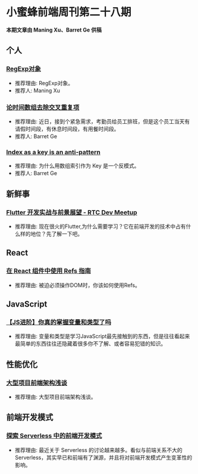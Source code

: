 # 小蜜蜂前端周刊第二十八期

**本期文章由 Maning Xu、Barret Ge 供稿**

## 个人

### [RegExp对象](https://www.jianshu.com/p/57504a3dee23)

+ 推荐理由: RegExp对象。
+ 推荐人: Maning Xu

### [论时间数组去除交叉重复项](https://juejin.im/post/5ce7b70ef265da1bb77643d2)

+ 推荐理由: 近日，接到个紧急需求，考勤员给员工排班，但是这个员工当天有请假时间段，有休息时间段，有用餐时间段。
+ 推荐人: Barret Ge

### [Index as a key is an anti-pattern](https://medium.com/@robinpokorny/index-as-a-key-is-an-anti-pattern-e0349aece318)

+ 推荐理由: 为什么用数组索引作为 Key 是一个反模式。
+ 推荐人: Barret Ge

## 新鲜事

### [Flutter 开发实战与前景展望 - RTC Dev Meetup](https://juejin.im/post/5ce7ddf95188257a2b1eac8a)

+ 推荐理由: 现在很火的Flutter,为什么需要学习？它在前端开发的技术中占有什么样的地位？先了解一下吧。

## React

### [在 React 组件中使用 Refs 指南](https://mp.weixin.qq.com/s/9M2vQykJxO4Eb_q6o-Tuow)

+ 推荐理由: 被迫必须操作DOM时，你该如何使用Refs。

## JavaScript

### [【JS进阶】你真的掌握变量和类型了吗](https://segmentfault.com/a/1190000019311233)

+ 推荐理由: 变量和类型是学习JavaScript最先接触到的东西，但是往往看起来最简单的东西往往还隐藏着很多你不了解、或者容易犯错的知识。

## 性能优化

### [大型项目前端架构浅谈](https://juejin.im/post/5cea1f705188250640005472)

+ 推荐理由: 大型项目前端架构浅谈。

## 前端开发模式

### [探索 Serverless 中的前端开发模式](https://mp.weixin.qq.com/s/Z2NDVA_UdsRCS8kgy8ejow)

+ 推荐理由: 最近关于 Serverless 的讨论越来越多。看似与前端关系不大的 Serverless，其实早已和前端有了渊源，并且将对前端开发模式产生变革性的影响。